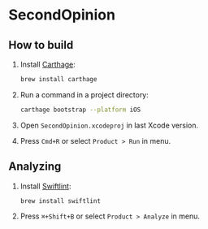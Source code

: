 # SecondOpinion

## How to build
1. Install [Carthage](https://github.com/Carthage/Carthage):

	```bash
	brew install carthage
	```
2. Run a command in a project directory:

	```bash
	carthage bootstrap --platform iOS
	```
3. Open `SecondOpinion.xcodeproj` in last Xcode version.
4. Press `Cmd+R` or select `Product > Run` in menu.

## Analyzing

1. Install [Swiftlint](https://github.com/realm/swiftlint):

	```bash
	brew install swiftlint
	```
	
2. Press `⌘+Shift+B` or select `Product > Analyze` in menu.
